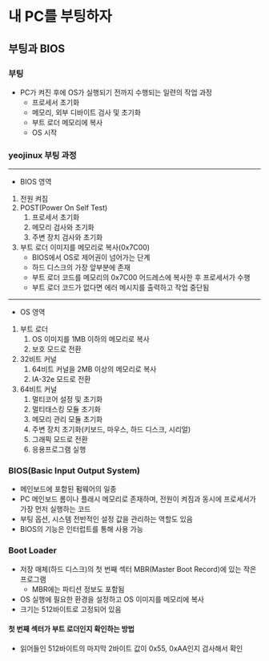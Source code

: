 # 내 PC를 부팅하자

## 부팅과 BIOS

### 부팅

* PC가 켜진 후에 OS가 실행되기 전까지 수행되는 일련의 작업 과정
  * 프로세서 초기화
  * 메모리, 외부 디바이트 검사 및 초기화
  * 부트 로더 메모리에 복사
  * OS 시작

### yeojinux 부팅 과정

---

* BIOS 영역

1. 전원 켜짐
2. POST(Power On Self Test)
   1. 프로세서 초기화
   2. 메모리 검사와 초기화
   3. 주변 장치 검사와 초기화
3. 부트 로더 이미지를 메모리로 복사(0x7C00)
   * BIOS에서 OS로 제어권이 넘어가는 단계
   * 하드 디스크의 가장 앞부분에 존재
   * 부트 로더 코드를 메모리의 0x7C00 어드레스에 복사한 후 프로세서가 수행
   * 부트 로더 코드가 없다면 에러 메시지를 출력하고 작업 중단됨

---

* OS 영역

1. 부트 로더
   1. OS 이미지를 1MB 이하의 메모리로 복사
   2. 보호 모드로 전환
2. 32비트 커널
   1. 64비트 커널을 2MB 이상의 메모리로 복사
   2. IA-32e 모드로 전환
3. 64비트 커널
   1. 멀티코어 설정 및 초기화
   2. 멀티태스킹 모듈 초기화
   3. 메모리 관리 모듈 초기화
   4. 주변 장치 초기화(키보드, 마우스, 하드 디스크, 시리얼)
   5. 그래픽 모드로 전환
   6. 응용프로그램 실행

### BIOS(Basic Input Output System)

* 메인보드에 포함된 펌웨어의 일종
* PC 메인보드 롬이나 플래시 메모리로 존재하며, 전원이 켜짐과 동시에 프로세서가 가장 먼저 실행하는 코드
* 부팅 옵션, 시스템 전반적인 설정 값을 관리하는 역할도 있음
* BIOS의 기능은 인터럽트를 통해 사용 가능

### Boot Loader

* 저장 매체(하드 디스크)의 첫 번째 섹터 MBR(Master Boot Record)에 있는 작은 프로그램
    * MBR에는 파티션 정보도 포함됨
* OS 실행에 필요한 환경을 설정하고 OS 이미지를 메모리에 복사
* 크기는 512바이트로 고정되어 있음

#### 첫 번째 섹터가 부트 로더인지 확인하는 방법

* 읽어들인 512바이트의 마지막 2바이트 값이 0x55, 0xAA인지 검사해서 확인
